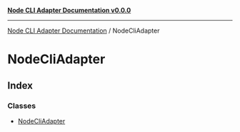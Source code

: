 [**Node CLI Adapter Documentation v0.0.0**](../README.md)

***

[Node CLI Adapter Documentation](../modules.md) / NodeCliAdapter

# NodeCliAdapter

## Index

### Classes

- [NodeCliAdapter](classes/NodeCliAdapter.md)
